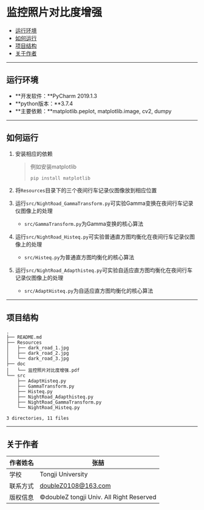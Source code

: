 # 监控照片对比度增强

* [运行环境](#运行环境)
* [如何运行](#如何运行)
* [项目结构](#项目结构)
* [关于作者](#关于作者)

------

## 运行环境

- **开发软件：**PyCharm 2019.1.3
- **python版本：**3.7.4
- **主要依赖：**matplotlib.peplot, matplotlib.image, cv2, dumpy

------

## 如何运行

1. 安装相应的依赖

   > 例如安装matplotlib
   >
   > ```bash
   > pip install matplotlib
   > ```

2. 将`Resources`目录下的三个夜间行车记录仪图像放到相应位置

3. 运行`src/NightRoad_GammaTransform.py`可实验Gamma变换在夜间行车记录仪图像上的处理

   - `src/GammaTransform.py`为Gamma变换的核心算法

4. 运行`src/NightRoad_Histeq.py`可实验普通直方图均衡化在夜间行车记录仪图像上的处理

   - `src/Histeq.py`为普通直方图均衡化的核心算法

5. 运行`src/NightRoad_Adapthisteq.py`可实验自适应直方图均衡化在夜间行车记录仪图像上的处理

   - `src/AdaptHisteq.py`为自适应直方图均衡化的核心算法

------

## 项目结构

```
.
├── README.md
├── Resources
│   ├── dark_road_1.jpg
│   ├── dark_road_2.jpg
│   └── dark_road_3.jpg
├── doc
│   └── 监控照片对比度增强.pdf
└── src
    ├── AdaptHisteq.py
    ├── GammaTransform.py
    ├── Histeq.py
    ├── NightRoad_Adapthisteq.py
    ├── NightRoad_GammaTransform.py
    └── NightRoad_Histeq.py

3 directories, 11 files
```

------

## 关于作者

| 作者姓名 | 张喆                                     |
| -------- | ---------------------------------------- |
| 学校     | Tongji University                        |
| 联系方式 | doubleZ0108@163.com                      |
| 版权信息 | ©doubleZ tongji Univ. All Right Reserved |

